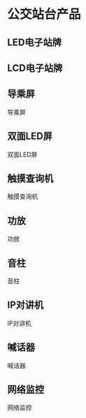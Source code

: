 # 公交站台产品


## LED电子站牌

<Products :product='leddzzp' />

## LCD电子站牌

<Products :product='lcddzzp' />

## 导乘屏	

导乘屏


## 双面LED屏	

双面LED屏


## 触摸查询机	

触摸查询机


## 功放	

功放

## 音柱	

音柱

## IP对讲机	

IP对讲机

## 喊话器	

喊话器

## 网络监控	

网络监控


<script setup>
import { reactive } from 'vue'
import TM5021 from '/产品/公交站台/LED/吊装式/TM5021/TM5021.png'
import TM5028 from '/产品/公交站台/LED/吊装式/TM5028/TM5028.png'
import TM5019 from '/产品/公交站台/LED/独立式/TM5019/TM5019.png'

import TM5011 from '/产品/公交站台/LCD/TM5011/TM5011.png'
import TM5017 from '/产品/公交站台/LCD/TM5017/TM5017.png'
import TM5031 from '/产品/公交站台/LCD/TM5031/TM5031.png'


const leddzzp = reactive([
    { name: 'TM5021-吊装式', src: TM5021, link:'/zh/product/公交站台/LED/吊装式/TM5021/TM5021.html', date: '2018', stop: true  },
    { name: 'TM5028-吊装式', src: TM5028, link:'/zh/product/公交站台/LED/吊装式/TM5028/TM5028.html', date: '2018', stop: true  },
    { name: 'TM5019-独立式', src: TM5019, link:'/zh/product/公交站台/LED/独立式/TM5019/TM5019.html', date: '2018', stop: true  },
    
])

const lcddzzp = reactive([
    { name: 'TM5011-32寸', src: TM5011, link:'/zh/product/公交站台/LCD/TM5011/TM5011.html', date: '2018', stop: true  },
    { name: 'TM5017-55寸', src: TM5017, link:'/zh/product/公交站台/LCD/TM5017/TM5017.html', date: '2018', stop: true  },
    { name: 'TM5031-触控', src: TM5031, link:'/zh/product/公交站台/LCD/TM5031/TM5031.html', date: '2018', stop: true  },
    
])
</script>
